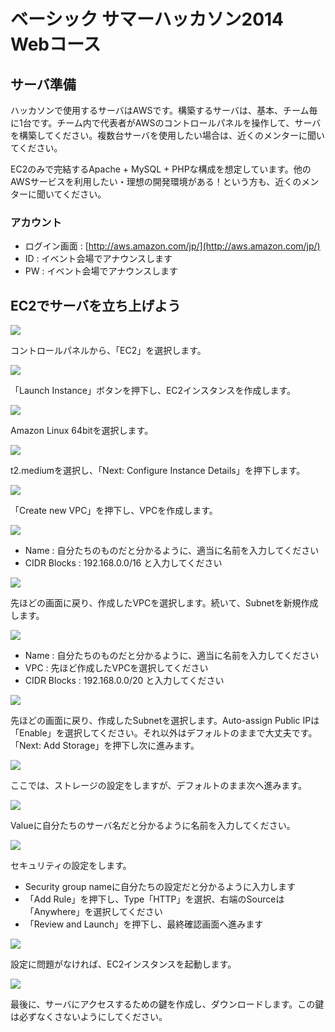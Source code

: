 # ベーシック サマーハッカソン2014 Webコース

## サーバ準備

ハッカソンで使用するサーバはAWSです。構築するサーバは、基本、チーム毎に1台です。チーム内で代表者がAWSのコントロールパネルを操作して、サーバを構築してください。複数台サーバを使用したい場合は、近くのメンターに聞いてください。

EC2のみで完結するApache + MySQL + PHPな構成を想定しています。他のAWSサービスを利用したい・理想の開発環境がある！という方も、近くのメンターに聞いてください。

### アカウント

- ログイン画面 : [http://aws.amazon.com/jp/](http://aws.amazon.com/jp/)
- ID : イベント会場でアナウンスします
- PW : イベント会場でアナウンスします

## EC2でサーバを立ち上げよう

![](https://raw.githubusercontent.com/basicinc/hackathon_php/master/aws_1.png)

コントロールパネルから、「EC2」を選択します。

![](https://raw.githubusercontent.com/basicinc/hackathon_php/master/aws_2.png)

「Launch Instance」ボタンを押下し、EC2インスタンスを作成します。

![](https://raw.githubusercontent.com/basicinc/hackathon_php/master/aws_3.png)

Amazon Linux 64bitを選択します。

![](https://raw.githubusercontent.com/basicinc/hackathon_php/master/aws_4.png)

t2.mediumを選択し、「Next: Configure Instance Details」を押下します。

![](https://raw.githubusercontent.com/basicinc/hackathon_php/master/aws_5.png)

「Create new VPC」を押下し、VPCを作成します。

![](https://raw.githubusercontent.com/basicinc/hackathon_php/master/aws_6.png)

- Name : 自分たちのものだと分かるように、適当に名前を入力してください
- CIDR Blocks : 192.168.0.0/16 と入力してください

![](https://raw.githubusercontent.com/basicinc/hackathon_php/master/aws_7.png)

先ほどの画面に戻り、作成したVPCを選択します。続いて、Subnetを新規作成します。

![](https://raw.githubusercontent.com/basicinc/hackathon_php/master/aws_8.png)

- Name : 自分たちのものだと分かるように、適当に名前を入力してください
- VPC : 先ほど作成したVPCを選択してください
- CIDR Blocks : 192.168.0.0/20 と入力してください

![](https://raw.githubusercontent.com/basicinc/hackathon_php/master/aws_9.png)

先ほどの画面に戻り、作成したSubnetを選択します。Auto-assign Public IPは「Enable」を選択してください。それ以外はデフォルトのままで大丈夫です。「Next: Add Storage」を押下し次に進みます。

![](https://raw.githubusercontent.com/basicinc/hackathon_php/master/aws_10.png)

ここでは、ストレージの設定をしますが、デフォルトのまま次へ進みます。

![](https://raw.githubusercontent.com/basicinc/hackathon_php/master/aws_11.png)

Valueに自分たちのサーバ名だと分かるように名前を入力してください。

![](https://raw.githubusercontent.com/basicinc/hackathon_php/master/aws_12.png)

セキュリティの設定をします。

- Security group nameに自分たちの設定だと分かるように入力します
- 「Add Rule」を押下し、Type「HTTP」を選択、右端のSourceは「Anywhere」を選択してください
- 「Review and Launch」を押下し、最終確認画面へ進みます

![](https://raw.githubusercontent.com/basicinc/hackathon_php/master/aws_13.png)

設定に問題がなければ、EC2インスタンスを起動します。

![](https://raw.githubusercontent.com/basicinc/hackathon_php/master/aws_14.png)

最後に、サーバにアクセスするための鍵を作成し、ダウンロードします。この鍵は必ずなくさないようにしてください。